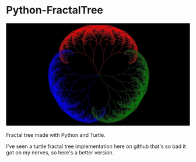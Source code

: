 # Python-FractalTree

<img src="https://github.com/itsMohammedThaier/Python-FractalTree/blob/main/banner.jpg">

Fractal tree made with Python and Turtle.

I've seen a turtle fractal tree implementation here on github that's so bad it got on my nerves, so here's a better version.
